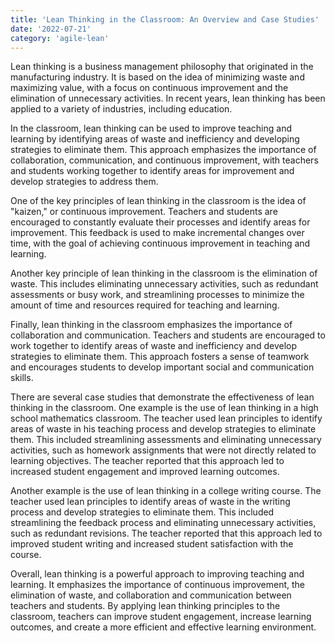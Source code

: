 ```yaml
---
title: 'Lean Thinking in the Classroom: An Overview and Case Studies'
date: '2022-07-21'
category: 'agile-lean'
---
```


Lean thinking is a business management philosophy that originated in the manufacturing industry. It is based on the idea of minimizing waste and maximizing value, with a focus on continuous improvement and the elimination of unnecessary activities. In recent years, lean thinking has been applied to a variety of industries, including education.

In the classroom, lean thinking can be used to improve teaching and learning by identifying areas of waste and inefficiency and developing strategies to eliminate them. This approach emphasizes the importance of collaboration, communication, and continuous improvement, with teachers and students working together to identify areas for improvement and develop strategies to address them.

One of the key principles of lean thinking in the classroom is the idea of "kaizen," or continuous improvement. Teachers and students are encouraged to constantly evaluate their processes and identify areas for improvement. This feedback is used to make incremental changes over time, with the goal of achieving continuous improvement in teaching and learning.

Another key principle of lean thinking in the classroom is the elimination of waste. This includes eliminating unnecessary activities, such as redundant assessments or busy work, and streamlining processes to minimize the amount of time and resources required for teaching and learning.

Finally, lean thinking in the classroom emphasizes the importance of collaboration and communication. Teachers and students are encouraged to work together to identify areas of waste and inefficiency and develop strategies to eliminate them. This approach fosters a sense of teamwork and encourages students to develop important social and communication skills.

There are several case studies that demonstrate the effectiveness of lean thinking in the classroom. One example is the use of lean thinking in a high school mathematics classroom. The teacher used lean principles to identify areas of waste in his teaching process and develop strategies to eliminate them. This included streamlining assessments and eliminating unnecessary activities, such as homework assignments that were not directly related to learning objectives. The teacher reported that this approach led to increased student engagement and improved learning outcomes.

Another example is the use of lean thinking in a college writing course. The teacher used lean principles to identify areas of waste in the writing process and develop strategies to eliminate them. This included streamlining the feedback process and eliminating unnecessary activities, such as redundant revisions. The teacher reported that this approach led to improved student writing and increased student satisfaction with the course.

Overall, lean thinking is a powerful approach to improving teaching and learning. It emphasizes the importance of continuous improvement, the elimination of waste, and collaboration and communication between teachers and students. By applying lean thinking principles to the classroom, teachers can improve student engagement, increase learning outcomes, and create a more efficient and effective learning environment.